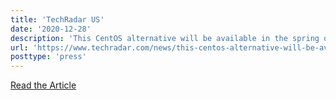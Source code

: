 ```yaml
---
title: 'TechRadar US'
date: '2020-12-28'
description: 'This CentOS alternative will be available in the spring of 2021'
url: 'https://www.techradar.com/news/this-centos-alternative-will-be-available-by-spring-2021'
posttype: 'press'
---
```

[Read the Article](https://www.techradar.com/news/this-centos-alternative-will-be-available-by-spring-2021)